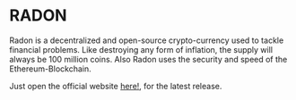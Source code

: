 # RADON
Radon is a decentralized and open-source crypto-currency used to tackle financial problems. Like destroying any form of inflation, the supply will always be 100 million coins. Also Radon uses the security and speed of the Ethereum-Blockchain.

Just open the official website [here!](https://radoncoin.github.io/RADON/), for the latest release.
